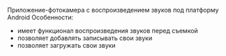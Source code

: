 Приложение-фотокамера с воспроизведением звуков под платформу Android
Особенности:
- имеет функционал воспроизведения звуков перед съемкой
- позволяет добавлять записывать свои звуки
- позволяет загружать свои звуки
